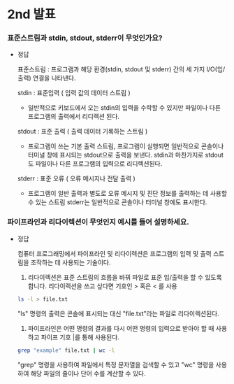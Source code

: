 # 2nd 발표

### 표준스트림과 stdin, stdout, stderr이 무엇인가요?

- 정답
    
    표준스트림 : 프로그램과 해당 환경(stdin, stdout 및 stderr) 간의 세 가지 I/O(입/출력) 연결을 나타낸다.
    
    stdin : 표준입력 ( 입력 값의 데이터 스트림 )
    
    - 일반적으로 키보드에서 오는 stdin의 입력을 수락할 수 있지만 파일이나 다른 프로그램의 출력에서 
     리디렉션 된다.
    
    stdout : 표준 출력 ( 출력 데이터 기록하는 스트림 )
    
    - 프로그램이 쓰는 기본 출력 스트림, 프로그램이 실행되면 일반적으로 콘솔이나 터미널 창에
    표시되는 stdout으로 출력을 보낸다. stdin과 마찬가지로 stdout도 파일이나 다른
    프로그램의 입력으로 리디렉션된다.
    
    stderr : 표준 오류 ( 오류 메시지나 전달 출력 )
    
    - 프로그램이 일반 출력과 별도로 오류 메시지 및 진단 정보를 출력하는 데 사용할 수 있는 스트림
    stderr는 일반적으로 콘솔이나 터미널 창에도 표시한다.
    

### 파이프라인과 리다이렉션이 무엇인지 예시를 들어 설명하세요.

- 정답
    
    컴퓨터 프로그래밍에서 파이프라인 및 리다이렉션은 프로그램의 입력 및 출력 스트림을 조작하는 데 사용되는 기술이다.
    
    1. 리다이렉션은 표준 스트림의 흐름을 바꿔 파일로 표준 입/출력을 할 수 있도록 합니다. 리다이렉션을 쓰고 싶다면 기호인 > 혹은 < 를 사용
    
    ```bash
    ls -l > file.txt
    ```
    
    "ls" 명령의 출력은 콘솔에 표시되는 대신 "file.txt"라는 파일로 리다이렉션된다.
    
    1. 파이프라인은 어떤 명령의 결과를 다시 어떤 명령의 입력으로 받아야 할 때 사용하고 파이프 기호 |를 통해 사용된다.
    
    ```bash
    grep "example" file.txt | wc -l
    ```
    
    "grep" 명령을 사용하여 파일에서 특정 문자열을 검색할 수 있고 "wc" 명령을 사용하여 해당 파일의 줄이나 단어 수를 계산할 수 있다.